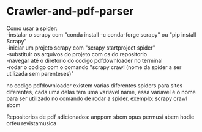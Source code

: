 # Crawler-and-pdf-parser
Como usar a spider:  
-instalar o scrapy com "conda install -c conda-forge scrapy" ou "pip install Scrapy"  
-iniciar um projeto scrapy com "scrapy startproject spider"  
-substituir os arquivos do projeto com os do repositorio  
-navegar até o diretorio do codigo pdfdownloader no terminal  
-rodar o codigo com o comando "scrapy crawl (nome da spider a ser utilizada sem parenteses)"  

no codigo pdfdownloader existem varias diferentes spiders para sites diferentes, cada uma delas tem uma variavel name, essa variavel é o nome para ser utilizado no comando de rodar a spider. exemplo: scrapy crawl sbcm  

Repositorios de pdf adicionados: anppom
                                 sbcm
                                 opus
                                 permusi
                                 abem
                                 hodie
                                 orfeu
                                 revistamusica
